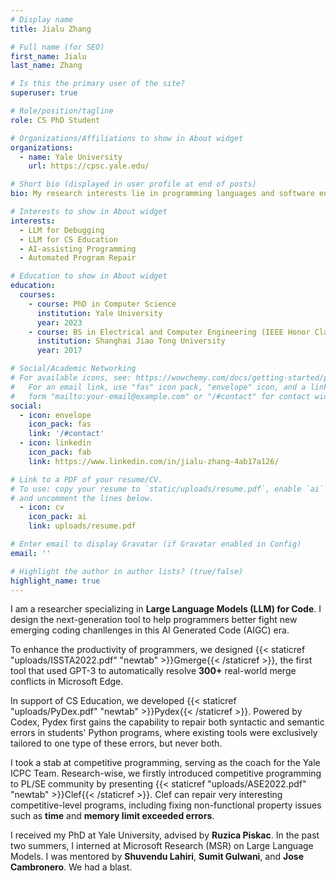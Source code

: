 ```yaml
---
# Display name
title: Jialu Zhang 

# Full name (for SEO)
first_name: Jialu
last_name: Zhang

# Is this the primary user of the site?
superuser: true

# Role/position/tagline
role: CS PhD Student 

# Organizations/Affiliations to show in About widget
organizations:
  - name: Yale University
    url: https://cpsc.yale.edu/

# Short bio (displayed in user profile at end of posts)
bio: My research interests lie in programming languages and software engineering. I focus on automatically preventing, detecting, and repairing crucial errors in programs across different fields such as systems, software engineering and CS education.

# Interests to show in About widget
interests:
  - LLM for Debugging
  - LLM for CS Education
  - AI-assisting Programming
  - Automated Program Repair

# Education to show in About widget
education:
  courses:
    - course: PhD in Computer Science
      institution: Yale University
      year: 2023 
    - course: BS in Electrical and Computer Engineering (IEEE Honor Class)
      institution: Shanghai Jiao Tong University
      year: 2017

# Social/Academic Networking
# For available icons, see: https://wowchemy.com/docs/getting-started/page-builder/#icons
#   For an email link, use "fas" icon pack, "envelope" icon, and a link in the
#   form "mailto:your-email@example.com" or "/#contact" for contact widget.
social:
  - icon: envelope
    icon_pack: fas
    link: '/#contact'
  - icon: linkedin
    icon_pack: fab
    link: https://www.linkedin.com/in/jialu-zhang-4ab17a126/

# Link to a PDF of your resume/CV.
# To use: copy your resume to `static/uploads/resume.pdf`, enable `ai` icons in `params.yaml`,
# and uncomment the lines below.
  - icon: cv
    icon_pack: ai
    link: uploads/resume.pdf

# Enter email to display Gravatar (if Gravatar enabled in Config)
email: ''

# Highlight the author in author lists? (true/false)
highlight_name: true
---
```



I am a researcher specializing in __Large Language Models (LLM) for Code__. I design the next-generation tool to help programmers better fight new emerging coding chanllenges in this AI Generated Code (AIGC) era. 

To enhance the productivity of programmers, we designed {{< staticref "uploads/ISSTA2022.pdf" "newtab" >}}Gmerge{{< /staticref >}}, the first tool that used GPT-3 to automatically resolve __300+__ real-world merge conflicts in Microsoft Edge. 

In support of CS Education, we developed {{< staticref "uploads/PyDex.pdf" "newtab" >}}Pydex{{< /staticref >}}. Powered by Codex, Pydex first gains the capability to repair both syntactic and semantic errors in students' Python programs, where existing tools were exclusively tailored to one type of these errors, but never both.

I took a stab at competitive programming, serving as the coach for the Yale ICPC Team. Research-wise, we  firstly introduced competitive programming to PL/SE community by presenting {{< staticref "uploads/ASE2022.pdf" "newtab" >}}Clef{{< /staticref >}}. Clef can repair very interesting competitive-level programs, including fixing non-functional property issues such as __time__ and __memory limit exceeded errors__.

I received my PhD at Yale University, advised by __Ruzica Piskac__. 
In the past two summers, I interned at Microsoft Research (MSR) on Large Language Models. I was mentored by __Shuvendu Lahiri__, __Sumit Gulwani__, and __Jose Cambronero__. We had a blast.